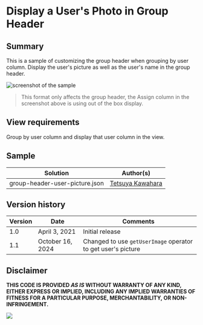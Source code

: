# Display a User's Photo in Group Header

## Summary
This is a sample of customizing the group header when grouping by user column. Display the user's picture as well as the user's name in the group header.

![screenshot of the sample](./assets/screenshot.png)

> This format only affects the group header, the Assign column in the screenshot above is using out of the box display.

## View requirements

Group by user column and display that user column in the view.

## Sample

Solution|Author(s)
--------|---------
group-header-user-picture.json | [Tetsuya Kawahara](https://github.com/tecchan1107)

## Version history

Version |Date          |Comments
--------|--------------|--------------------------------
1.0     |April 3, 2021 |Initial release
1.1     |October 16, 2024 |Changed to use `getUserImage` operator to get user's picture

## Disclaimer
**THIS CODE IS PROVIDED *AS IS* WITHOUT WARRANTY OF ANY KIND, EITHER EXPRESS OR IMPLIED, INCLUDING ANY IMPLIED WARRANTIES OF FITNESS FOR A PARTICULAR PURPOSE, MERCHANTABILITY, OR NON-INFRINGEMENT.**

<img src="https://pnptelemetry.azurewebsites.net/list-formatting/view-samples/group-header-user-picture" />
